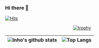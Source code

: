 ### Hi there 👋
	
[![Hits](https://hits.seeyoufarm.com/api/count/incr/badge.svg?url=https%3A%2F%2Fgithub.com%2Fjeontigger)](https://hits.seeyoufarm.com)

<div align=center>

<!-- ![header](https://capsule-render.vercel.app/api?type=rounded&color=auto&text=jeontigger&height=200&fontSize=100) -->
	
[![trophy](https://github-profile-trophy.vercel.app/?username=jeontigger&theme=chalk&row=1&column=7)](https://github.com/ryo-ma/github-profile-trophy)

|![Inho's github stats](https://github-readme-stats.vercel.app/api?username=jeontigger&show_icons=true&theme=dark&height=200)|![Top Langs](https://github-readme-stats.vercel.app/api/top-langs/?username=sungwon-097&layout=compact&theme=dark&height=200)|
|---|---|
</div> 

<!--
**jeontigger/jeontigger** is a ✨ _special_ ✨ repository because its `README.md` (this file) appears on your GitHub profile.

Here are some ideas to get you started:

- 🔭 I’m currently working on ...
- 🌱 I’m currently learning ...
- 👯 I’m looking to collaborate on ...
- 🤔 I’m looking for help with ...
- 💬 Ask me about ...
- 📫 How to reach me: ...
- 😄 Pronouns: ...
- ⚡ Fun fact: ...
-->
